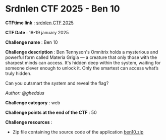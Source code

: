 # Srdnlen CTF 2025 - Ben 10

**CTFtime link** : [srdnlen CTF 2025](https://ctftime.org/event/2576)

**CTF Date** : 18-19 january 2025

**Challenge name** : Ben 10

**Challenge description** : Ben Tennyson's Omnitrix holds a mysterious and powerful form called Materia Grigia — a creature that only those with the sharpest minds can access. It's hidden deep within the system, waiting for someone clever enough to unlock it. Only the smartest can access what’s truly hidden.

Can you outsmart the system and reveal the flag?

*Author: @gheddus*

**Challenge category** : web

**Challenge points at the end of the CTF** : 50

**Challenge resources** :
- Zip file containing the source code of the application [ben10.zip](chall/ben10.zip)
